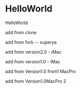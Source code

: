 # HelloWorld
HelloWorld

add from clone

add from fork -- superya

add from version2.0 - iMac

add from version1.0 - iMac

add from Version1.0 from1 MacPro

add from Version1.0MacPro 2
